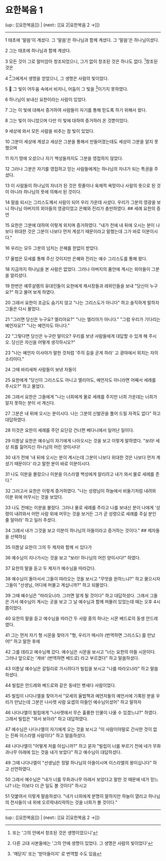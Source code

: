 # 요한복음 1

(up:: [[요한복음]]) | (next:: [[요 2|요한복음 2 →]])

***


1 
태초에 '말씀'이 계셨다. 그 '말씀'은 하나님과 함께 계셨다. 그 '말씀'은 하나님이셨다.


2 
그는 태초에 하나님과 함께 계셨다.


3 
모든 것이 그로 말미암아 창조되었으니, 그가 없이 창조된 것은 하나도 없다. [^1]창조된 것은


4 
[^2]그에게서 생명을 얻었으니, 그 생명은 사람의 빛이었다.


5 
 그 빛이 어두움 속에서 비치니, 어둠이 그 빛을 [^3]이기지 못하였다.





6 
하나님이 보내신 요한이라는 사람이 있었다. 



7 
그는 이 빛에 대해서 증거하여 사람들이 자기를 통해 믿도록 하기 위해서 왔다. 



8 
그는 빛이 아니었으며 다만 이 빛에 대하여 증거하러 온 것뿐이었다. 



9 
세상에 와서 모든 사람을 비추는 참 빛이 있었다. 



10 
그분이 세상에 계셨고 세상은 그분을 통해서 만들어졌는데도 세상이 그분을 알지 못했으며 



11 
자기 땅에 오셨으나 자기 백성들까지도 그분을 영접하지 않았다. 



12 
그러나 그분은 자기를 영접하고 믿는 사람들에게는 하나님의 자녀가 되는 특권을 주셨다. 



13 
이 사람들이 하나님의 자녀가 된 것은 핏줄이나 육체적 욕망이나 사람의 뜻으로 된 것이 아니라 하나님의 뜻에 의해서 된 것이다. 



14 
말씀 되시는 그리스도께서 사람이 되어 우리 가운데 사셨다. 우리가 그분의 영광을 보니 하나님 아버지의 외아들의 영광이었고 은혜와 진리가 충만하였다. ## 세례 요한의 증언 



15 
요한은 그분에 대하여 이렇게 외치며 증거하였다. "내가 전에 내 뒤에 오시는 분이 나보다 위대한 것은 그분이 나보다 먼저 계셨기 때문이라고 말했는데 그가 바로 이분이시다." 



16 
우리는 모두 그분의 넘치는 은혜를 한없이 받았다. 



17 
율법은 모세를 통해 주신 것이지만 은혜와 진리는 예수 그리스도를 통해 왔다. 



18 
지금까지 하나님을 본 사람은 없었다. 그러나 아버지의 품안에 계시는 외아들이 그분을 알리셨다. 



19 
한번은 예루살렘의 유대인들이 요한에게 제사장들과 레위인들을 보내 "당신이 누구요?" 하고 물어 보게 하였다. 



20 
그래서 요한이 조금도 숨기지 않고 "나는 그리스도가 아니다" 하고 솔직하게 말하자 그들은 다시 물었다. 



21 
"그러면 당신은 누구요? 엘리야요?" "나는 엘리야가 아니다." "그럼 우리가 기다리는 예언자요?" "나는 예언자도 아니다." 



22 
"그렇다면 당신은 누구란 말이오? 우리를 보낸 사람들에게 대답할 수 있게 해 주시오. 당신은 자신을 어떻게 생각하시오?" 



23 
"나는 예언자 이사야가 말한 것처럼 '주의 길을 곧게 하라' 고 광야에서 외치는 자의 소리이다." 



24 
그때 바리새파 사람들이 보낸 자들이 



25 
요한에게 "당신이 그리스도도 아니고 엘리야도, 예언자도 아니라면 어째서 세례를 주시오?" 하고 물었다. 



26 
그래서 요한은 그들에게 "나는 너희에게 물로 세례를 주지만 너희 가운데는 너희가 알지 못하는 분이 서 계신다. 



27 
그분은 내 뒤에 오시는 분이시다. 나는 그분의 신발끈을 풀어 드릴 자격도 없다" 하고 대답하였다. 



28 
이것은 요한이 세례를 주던 요단강 건너편 베다니에서 일어난 일이다. 



29 
이튿날 요한은 예수님이 자기에게 나아오시는 것을 보고 이렇게 말하였다. "보라! 세상 죄를 짊어지신 하나님의 어린 양이시다! 



30 
내가 전에 '내 뒤에 오시는 분이 계시는데 그분이 나보다 위대한 것은 나보다 먼저 계셨기 때문이다' 라고 말한 분이 바로 이분이시다. 



31 
나도 이분을 몰랐으나 이분을 이스라엘 백성에게 알리려고 내가 와서 물로 세례를 준다." 



32 
그러고서 요한은 이렇게 증거하였다. "나는 성령님이 하늘에서 비둘기처럼 내려와 이분 위에 머무시는 것을 보았다. 



33 
나도 전에는 이분을 몰랐다. 그러나 물로 세례를 주라고 나를 보내신 분이 나에게 '성령이 내려와서 어떤 사람 위에 머무는 것을 보거든 그가 곧 성령으로 세례를 주실 분인 줄 알아라' 하고 일러 주셨다. 



34 
그래서 내가 그것을 보고 이분이 하나님의 아들이라고 증거하는 것이다." ## 제자들을 선택하심 



35 
이튿날 요한이 그의 두 제자와 함께 서 있다가 



36 
예수님이 지나가시는 것을 보고 "보라! 하나님의 어린 양이시다!" 하였다. 



37 
요한의 말을 듣고 두 제자가 예수님을 따라갔다. 



38 
예수님이 돌아서서 그들이 따라오는 것을 보시고 "무엇을 원하느냐?" 하고 물으시자 그들이 "선생님, 어디에 머물고 계십니까?" 하고 되물었다. 



39 
그때 예수님은 "따라오너라. 그러면 알게 될 것이다" 하고 대답하셨다. 그래서 그들은 가서 예수님이 계시는 곳을 보고 그 날 예수님과 함께 머물러 있었는데 때는 오후 4시쯤이었다. 



40 
요한의 말을 듣고 예수님을 따라간 두 사람 중의 하나는 시몬 베드로의 동생 안드레였다. 



41 
그는 먼저 자기 형 시몬을 찾아가 "형, 우리가 메시아 (번역하면 그리스도) 를 만났어!" 하고 말한 후에 



42 
그를 데리고 예수님께 갔다. 예수님은 시몬을 보시고 "너는 요한의 아들 시몬이다. 그러나 앞으로는 '게바' (번역하면 베드로) 라고 부르겠다" 하고 말씀하셨다. 



43 
이튿날 예수님은 갈릴리로 가시려다가 빌립을 보시고 "나를 따라오너라" 하고 말씀하셨다. 



44 
빌립은 안드레와 베드로와 같은 동네인 벳새다 사람이었다. 



45 
빌립이 나다나엘을 찾아가서 "모세의 율법책과 예언자들의 예언서에 기록된 분을 우리가 만났는데 그분은 나사렛 사람 요셉의 아들인 예수님이셨어" 하고 말하자 



46 
나다나엘이 빌립에게 "나사렛에서 무슨 훌륭한 인물이 나올 수 있겠느냐?" 하였다. 그래서 빌립은 "와서 보아라" 하고 대답하였다. 



47 
예수님은 나다나엘이 자기에게 오는 것을 보시고 "이 사람이야말로 간사한 것이 없는 진짜 이스라엘 사람이다" 하고 말씀하셨다. 



48 
나다나엘이 "어떻게 저를 아십니까?" 하고 묻자 "빌립이 너를 부르기 전에 네가 무화과나무 아래에 있는 것을 내가 보았다" 하고 예수님이 대답하셨다. 



49 
그때 나다나엘이 "선생님은 정말 하나님의 아들이시며 이스라엘의 왕이십니다" 하고 선언하였다. 



50 
그래서 예수님은 "내가 너를 무화과나무 아래서 보았다고 말한 것 때문에 네가 믿느냐? 너는 이보다 더 큰 일도 볼 것이다" 하시고 



51 
덧붙여서 이렇게 말씀하셨다. "내가 너희에게 분명히 말하지만 하늘이 열리고 하나님의 천사들이 내 위에 오르락내리락하는 것을 너희가 볼 것이다."

***

(up:: [[요한복음]]) | (next:: [[요 2|요한복음 2 →]])

[^1]: 또는 '그의 안에서 창조된 것은 생명이었으니'
[^2]: 다른 고대 사본들에는 '그의 안에 생명이 있었다. 그 생명은 사람의 빛이었다'
[^3]: '깨닫지' 또는 '받아들이지' 로 번역할 수도 있음